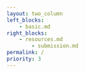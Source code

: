 ```yaml
---
layout: two_column
left_blocks:
    - basic.md
right_blocks:
    - resources.md
		- submission.md
permalink: /
priority: 3
---
```


